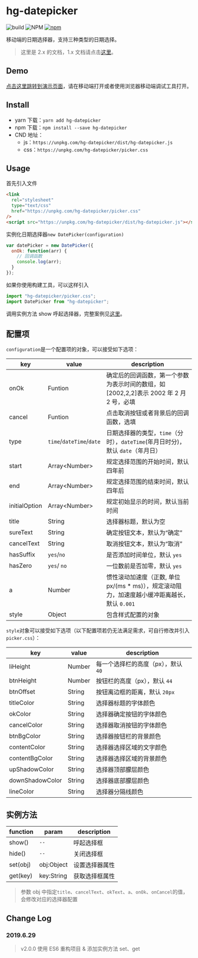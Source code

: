 # hg-datepicker

![build](https://travis-ci.org/hamger/hg-datepicker.svg?branch=master)
![NPM](https://img.shields.io/npm/l/hg-datepicker.svg?color=orange)
[![npm](https://img.shields.io/npm/v/hg-datepicker.svg?color=blue)](https://www.npmjs.com/package/hg-datepicker)

移动端的日期选择器，支持三种类型的日期选择。

> 这里是 2.x 的文档，1.x 文档请点击[这里](https://github.com/hamger/hg-datepicker/tree/v1.x)。

## Demo

[点击这里跳转到演示页面](https://hamger.github.io/hg-datepicker/)，请在移动端打开或者使用浏览器移动端调试工具打开。

## Install

- yarn 下载：`yarn add hg-datepicker`
- npm 下载：`npm install --save hg-datepicker`
- CND 地址：
  - js：`https://unpkg.com/hg-datepicker/dist/hg-datepicker.js`
  - css：`https://unpkg.com/hg-datepicker/picker.css`


## Usage

首先引入文件

```html
<link
  rel="stylesheet"
  type="text/css"
  href="https://unpkg.com/hg-datepicker/picker.css"
/>
<script src="https://unpkg.com/hg-datepicker/dist/hg-datepicker.js"></script>
```

实例化日期选择器`new DatePicker(configuration)`

```js
var datePicker = new DatePicker({
  onOk: function(arr) {
    // 回调函数
    console.log(arr);
  }
});
```

如果你使用构建工具，可以这样引入

```js
import "hg-datepicker/picker.css";
import DatePicker from "hg-datepicker";
```

调用实例方法 show 呼起选择器，完整案例见[这里](https://github.com/hamger/hg-datepicker/blob/master/index.html)。

## 配置项

`configuration`是一个配置项的对象，可以接受如下选项：

| key           | value                    | description                                                                                    |
|---------------|--------------------------|------------------------------------------------------------------------------------------------|
| onOk          | Funtion                  | 确定后的回调函数，第一个参数为表示时间的数组，如[2002,2,2]表示 2002 年 2 月 2 号，必填         |
| cancel        | Funtion                  | 点击取消按钮或者背景后的回调函数，选填                                                         |
| type          | `time`/`dateTime`/`date` | 日期选择器的类型，`time`（分时），`dateTime`(年月日时分)，默认 `date`（年月日）                |
| start         | Array\<Number\>          | 规定选择范围的开始时间，默认四年前                                                             |
| end           | Array\<Number\>          | 规定选择范围的结束时间，默认四年后                                                             |
| initialOption | Array\<Number\>          | 规定初始显示的时间，默认当前时间                                                               |
| title         | String                   | 选择器标题，默认为空                                                                           |
| sureText      | String                   | 确定按钮文本，默认为“确定”                                                                     |
| cancelText    | String                   | 取消按钮文本，默认为“取消”                                                                     |
| hasSuffix     | `yes`/`no`               | 是否添加时间单位，默认 `yes`                                                                   |
| hasZero       | `yes`/ `no`              | 一位数前是否加零，默认 `yes`                                                                   |
| a             | Number                   | 惯性滚动加速度（正数, 单位 px/(ms \* ms)），规定滚动阻力，加速度越小缓冲距离越长，默认 `0.001` |
| style         | Object                   | 包含样式配置的对象                                                                             |

`style`对象可以接受如下选项（以下配置项若仍无法满足需求，可自行修改并引入`picker.css`）：

| key             | value  | description                         |
|-----------------|--------|-------------------------------------|
| liHeight        | Number | 每一个选择栏的高度（px），默认 `40` |
| btnHeight       | Number | 按钮栏的高度（px），默认 `44`       |
| btnOffset       | String | 按钮离边框的距离，默认 `20px`       |
| titleColor      | String | 选择器标题的字体颜色                |
| okColor         | String | 选择器确定按钮的字体颜色            |
| cancelColor     | String | 选择器取消按钮的字体颜色            |
| btnBgColor      | String | 选择器按钮栏的背景颜色              |
| contentColor    | String | 选择器选择区域的文字颜色            |
| contentBgColor  | String | 选择器选择区域的背景颜色            |
| upShadowColor   | String | 选择器顶部朦层颜色                  |
| downShadowColor | String | 选择器底部朦层颜色                  |
| lineColor       | String | 选择器分隔线颜色                    |

## 实例方法

| function | param      | description    |
|----------|------------|----------------|
| show()   | `--`       | 呼起选择框     |
| hide()   | `--`       | 关闭选择框     |
| set(obj) | obj:Object | 设置选择器属性 |
| get(key) | key:String | 获取选择框属性 |


> 参数 obj 中指定`title`、`cancelText`、`okText`、`a`、`onOk`、`onCancel`的值，会修改对应的选择器配置


## Change Log

### 2019.6.29

> v2.0.0 使用 ES6 重构项目 & 添加实例方法 set、get 

